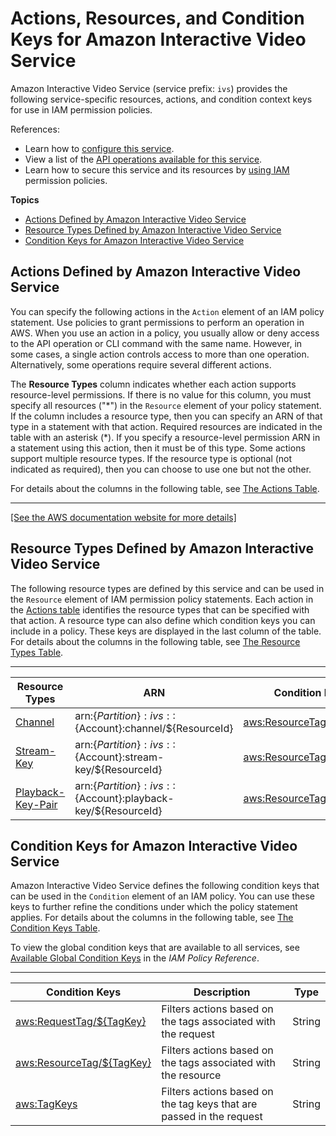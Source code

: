 # Actions, Resources, and Condition Keys for Amazon Interactive Video Service<a name="list_amazoninteractivevideoservice"></a>

Amazon Interactive Video Service \(service prefix: `ivs`\) provides the following service\-specific resources, actions, and condition context keys for use in IAM permission policies\.

References:
+ Learn how to [configure this service](https://docs.aws.amazon.com/ivs/latest/userguide/what-is.html)\.
+ View a list of the [API operations available for this service](https://docs.aws.amazon.com/ivs/latest/APIReference/Welcome.html)\.
+ Learn how to secure this service and its resources by [using IAM](https://docs.aws.amazon.com/ivs/latest/userguide/ivs-security-identity-access.html) permission policies\.

**Topics**
+ [Actions Defined by Amazon Interactive Video Service](#amazoninteractivevideoservice-actions-as-permissions)
+ [Resource Types Defined by Amazon Interactive Video Service](#amazoninteractivevideoservice-resources-for-iam-policies)
+ [Condition Keys for Amazon Interactive Video Service](#amazoninteractivevideoservice-policy-keys)

## Actions Defined by Amazon Interactive Video Service<a name="amazoninteractivevideoservice-actions-as-permissions"></a>

You can specify the following actions in the `Action` element of an IAM policy statement\. Use policies to grant permissions to perform an operation in AWS\. When you use an action in a policy, you usually allow or deny access to the API operation or CLI command with the same name\. However, in some cases, a single action controls access to more than one operation\. Alternatively, some operations require several different actions\.

The **Resource Types** column indicates whether each action supports resource\-level permissions\. If there is no value for this column, you must specify all resources \("\*"\) in the `Resource` element of your policy statement\. If the column includes a resource type, then you can specify an ARN of that type in a statement with that action\. Required resources are indicated in the table with an asterisk \(\*\)\. If you specify a resource\-level permission ARN in a statement using this action, then it must be of this type\. Some actions support multiple resource types\. If the resource type is optional \(not indicated as required\), then you can choose to use one but not the other\.

For details about the columns in the following table, see [The Actions Table](reference_policies_actions-resources-contextkeys.md#actions_table)\.


****  
[\[See the AWS documentation website for more details\]](http://docs.aws.amazon.com/IAM/latest/UserGuide/list_amazoninteractivevideoservice.html)

## Resource Types Defined by Amazon Interactive Video Service<a name="amazoninteractivevideoservice-resources-for-iam-policies"></a>

The following resource types are defined by this service and can be used in the `Resource` element of IAM permission policy statements\. Each action in the [Actions table](#amazoninteractivevideoservice-actions-as-permissions) identifies the resource types that can be specified with that action\. A resource type can also define which condition keys you can include in a policy\. These keys are displayed in the last column of the table\. For details about the columns in the following table, see [The Resource Types Table](reference_policies_actions-resources-contextkeys.md#resources_table)\.


****  

| Resource Types | ARN | Condition Keys | 
| --- | --- | --- | 
|   [ Channel ](https://docs.aws.amazon.com/ivs/latest/APIReference/API_Channel.html)  |  arn:$\{Partition\}:ivs::$\{Account\}:channel/$\{ResourceId\}  |   [ aws:ResourceTag/$\{TagKey\} ](#amazoninteractivevideoservice-aws_ResourceTag___TagKey_)   | 
|   [ Stream\-Key ](https://docs.aws.amazon.com/ivs/latest/APIReference/API_StreamKey.html)  |  arn:$\{Partition\}:ivs::$\{Account\}:stream\-key/$\{ResourceId\}  |   [ aws:ResourceTag/$\{TagKey\} ](#amazoninteractivevideoservice-aws_ResourceTag___TagKey_)   | 
|   [ Playback\-Key\-Pair ](https://docs.aws.amazon.com/ivs/latest/APIReference/API_PlaybackKeyPair.html)  |  arn:$\{Partition\}:ivs::$\{Account\}:playback\-key/$\{ResourceId\}  |   [ aws:ResourceTag/$\{TagKey\} ](#amazoninteractivevideoservice-aws_ResourceTag___TagKey_)   | 

## Condition Keys for Amazon Interactive Video Service<a name="amazoninteractivevideoservice-policy-keys"></a>

Amazon Interactive Video Service defines the following condition keys that can be used in the `Condition` element of an IAM policy\. You can use these keys to further refine the conditions under which the policy statement applies\. For details about the columns in the following table, see [The Condition Keys Table](reference_policies_actions-resources-contextkeys.md#context_keys_table)\.

To view the global condition keys that are available to all services, see [Available Global Condition Keys](reference_policies_condition-keys.html#AvailableKeys) in the *IAM Policy Reference*\.


****  

| Condition Keys | Description | Type | 
| --- | --- | --- | 
|   [ aws:RequestTag/$\{TagKey\} ](https://docs.aws.amazon.com/IAM/latest/UserGuide/reference_policies_condition-keys.html#condition-keys-requesttag)  | Filters actions based on the tags associated with the request | String | 
|   [ aws:ResourceTag/$\{TagKey\} ](https://docs.aws.amazon.com/IAM/latest/UserGuide/reference_policies_condition-keys.html#condition-keys-resourcetag)  | Filters actions based on the tags associated with the resource | String | 
|   [ aws:TagKeys ](https://docs.aws.amazon.com/IAM/latest/UserGuide/reference_policies_condition-keys.html#condition-keys-tagkeys)  | Filters actions based on the tag keys that are passed in the request | String | 